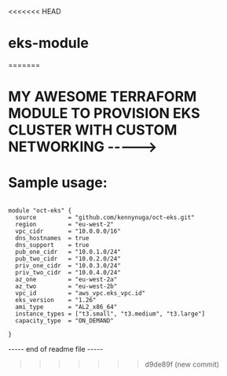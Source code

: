 <<<<<<< HEAD
# eks-module
=======
# MY AWESOME TERRAFORM MODULE TO PROVISION EKS CLUSTER WITH CUSTOM NETWORKING  ----->

# Sample usage:

~~~ 

module "oct-eks" {
  source         = "github.com/kennynuga/oct-eks.git"
  region         = "eu-west-2"
  vpc_cidr       = "10.0.0.0/16"
  dns_hostnames  = true
  dns_support    = true
  pub_one_cidr   = "10.0.1.0/24"
  pub_two_cidr   = "10.0.2.0/24"
  priv_one_cidr  = "10.0.3.0/24"
  priv_two_cidr  = "10.0.4.0/24"
  az_one         = "eu-west-2a"
  az_two         = "eu-west-2b"
  vpc_id         = "aws_vpc.eks_vpc.id"
  eks_version    = "1.26"
  ami_type       = "AL2_x86_64"
  instance_types = ["t3.small", "t3.medium", "t3.large"]
  capacity_type  = "ON_DEMAND"

}

~~~

 ----- end of readme file -----
>>>>>>> d9de89f (new commit)
